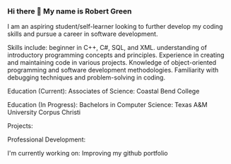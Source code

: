 ### Hi there 👋 My name is Robert Green

I am an aspiring student/self-learner looking to further develop my coding skills and pursue a career in software development.

Skills include:
    beginner in C++, C#, SQL, and XML.
    understanding of introductory programming concepts and principles.
    Experience in creating and maintaining code in various projects.
    Knowledge of object-oriented programming and software development methodologies.
    Familiarity with debugging techniques and problem-solving in coding.

Education (Current):
    Associates of Science: Coastal Bend College

Education (In Progress):
    Bachelors in Computer Science: Texas A&M University Corpus Christi
    
Projects:
    <!--[List any notable projects or assignments where you have applied your coding skills, highlighting the technologies used and your contributions.]-->

Professional Development:
    <!--[Include any workshops, courses, or online tutorials you have completed to enhance your coding skills.]-->

I'm currently working on:
    Improving my github portfolio

<!--
**RobGreen490/RobGreen490** is a ✨ _special_ ✨ repository because its `README.md` (this file) appears on your GitHub profile.

Here are some ideas to get you started:

- 🔭 I’m currently working on ...
- 🌱 I’m currently learning ...
- 👯 I’m looking to collaborate on ...
- 🤔 I’m looking for help with ...
- 💬 Ask me about ...
- 📫 How to reach me: ...
- 😄 Pronouns: ...
- ⚡ Fun fact: ...
-->
